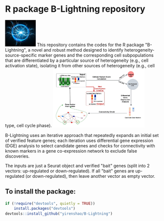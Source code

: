 # R package B-Lightning repository
<img src="https://github.com/yirenshao/B-Lightning/blob/master/blightning.jpg?raw=true" width="100">
This repository contains the codes for the R package "B-Lightning", a novel and robust method designed to identify
heterogeneity-source-specific marker genes and the corresponding cell subpopulations that
are differentiated by a particular source of heterogeneity (e.g., cell activation state), isolating
it from other sources of heterogeneity (e.g., cell type, cell cycle phase).

<img src="https://github.com/yirenshao/B-Lightning/blob/master/blightning_workflow.jpeg?raw=true" width="300">

B-Lightning uses an iterative approach that repeatedly expands an initial set of verified feature genes; each iteration
uses differential gene expression (DGE) analysis to select candidate genes and checks
for connectivity with known markers in a gene co-expression network to exclude false discoveries.

The inputs are just a Seurat object and verified "bait" genes (split into 2 vectors: up-regulated or down-regulated). If all "bait" genes are up-regulated (or down-regulated), then leave another vector as empty vector.


## To install the package:
  
```R
if (!require("devtools", quietly = TRUE))
    install.packages("devtools")
devtools::install_github("yirenshao/B-Lightning")
```
